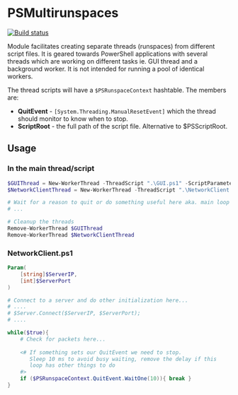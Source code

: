 # PSMultirunspaces
[![Build status](https://ci.appveyor.com/api/projects/status/hhwxe3um134fvd82?svg=true)](https://ci.appveyor.com/project/Tadas/psmultirunspaces)

Module facilitates creating separate threads (runspaces) from different script files. It is geared towards PowerShell applications with several threads which are working on different tasks ie. GUI thread and a background worker. It is not intended for running a pool of identical workers.

The thread scripts will have a `$PSRunspaceContext` hashtable. The members are:
 - **QuitEvent** - `[System.Threading.ManualResetEvent]` which the thread should monitor to know when to stop.
 - **ScriptRoot** - the full path of the script file. Alternative to $PSScriptRoot.


## Usage

### In the main thread/script
```powershell
$GUIThread = New-WorkerThread -ThreadScript ".\GUI.ps1" -ScriptParameters @{ Logo = "Logo.jpg" }
$NetworkClientThread = New-WorkerThread -ThreadScript ".\NetworkClient.ps1" -ScriptParameters @{ ServerIP = "127.0.0.1"; ServerPort = 31337 }

# Wait for a reason to quit or do something useful here aka. main loop
# ...

# Cleanup the threads
Remove-WorkerThread $GUIThread
Remove-WorkerThread $NetworkClientThread
```
 
### NetworkClient.ps1
```powershell
Param(
	[string]$ServerIP,
	[int]$ServerPort
)

# Connect to a server and do other initialization here...
# ....
# $Server.Connect($ServerIP, $ServerPort);
# ....

while($true){
	# Check for packets here...
	
	<# If something sets our QuitEvent we need to stop. 
	   Sleep 10 ms to avoid busy waiting, remove the delay if this
	   loop has other things to do
	#>
	if ($PSRunspaceContext.QuitEvent.WaitOne(10)){ break }
}
```